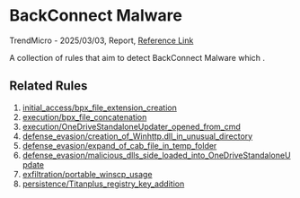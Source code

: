 
# BackConnect Malware

TrendMicro - 2025/03/03, Report, [Reference Link](https://www.trendmicro.com/en_us/research/25/b/black-basta-cactus-ransomware-backconnect.html)

A collection of rules that aim to detect BackConnect Malware which .

## Related Rules

1. [initial_access/bpx_file_extension_creation](https://github.com/Inovasys-CS/EDI/tree/main/emulation_and_detection/initial_access/bpx_file_extension_creation)
2. [execution/bpx_file_concatenation](https://github.com/Inovasys-CS/EDI/tree/main/emulation_and_detection/execution/bpx_file_concatenation)
3. [execution/OneDriveStandaloneUpdater_opened_from_cmd](https://github.com/Inovasys-CS/EDI/tree/main/emulation_and_detection/execution/OneDriveStandaloneUpdater_opened_from_cmd)
4. [defense_evasion/creation_of_Winhttp.dll_in_unusual_directory](https://github.com/Inovasys-CS/EDI/tree/main/emulation_and_detection/defense_evasion/creation_of_Winhttp.dll_in_unusual_directory)
5. [defense_evasion/expand_of_cab_file_in_temp_folder](https://github.com/Inovasys-CS/EDI/tree/main/emulation_and_detection/defense_evasion/expand_of_cab_file_in_temp_folder)
6. [defense_evasion/malicious_dlls_side_loaded_into_OneDriveStandaloneUpdate](https://github.com/Inovasys-CS/EDI/tree/main/emulation_and_detection/defense_evasion/malicious_dlls_side_loaded_into_OneDriveStandaloneUpdate)
7. [exfiltration/portable_winscp_usage](https://github.com/Inovasys-CS/EDI/tree/main/emulation_and_detection/exfiltration/portable_winscp_usage)
8. [persistence/Titanplus_registry_key_addition](https://github.com/Inovasys-CS/EDI/tree/main/emulation_and_detection/persistence/Titanplus_registry_key_addition)

